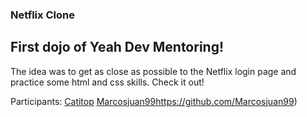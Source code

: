 ### Netflix Clone

## First dojo of Yeah Dev Mentoring!

The idea was to get as close as possible to the Netflix login page and practice some html and css skills. Check it out!

Participants:
[Catitop](https://github.com/Catitop)
[Marcosjuan99](https://github.com/Marcosjuan99)https://github.com/Marcosjuan99)

